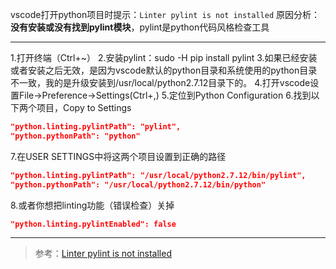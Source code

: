 vscode打开python项目时提示：`Linter pylint is not installed`
原因分析：**没有安装或没有找到pylint模块**，pylint是python代码风格检查工具
_ _ _
1.打开终端（Ctrl+~）
2.安装pylint：sudo -H pip install pylint
3.如果已经安装或者安装之后无效，是因为vscode默认的python目录和系统使用的python目录不一致，我的是升级安装到/usr/local/python2.7.12目录下的。
4.打开vscode设置File->Preference->Settings(Ctrl+,)
5.定位到Python Configuration
6.找到以下两个项目，Copy to Settings
```json
"python.linting.pylintPath": "pylint",
"python.pythonPath": "python"
```
7.在USER SETTINGS中将这两个项目设置到正确的路径
```json
"python.linting.pylintPath": "/usr/local/python2.7.12/bin/pylint",
"python.pythonPath": "/usr/local/python2.7.12/bin/python"
```
8.或者你想把linting功能（错误检查）关掉
```json
"python.linting.pylintEnabled": false
```
_ _ _
>参考：[Linter pylint is not installed](https://stackoverflow.com/questions/43272664/linter-pylint-is-not-installed)